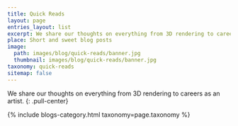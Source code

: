 ```yaml
---
title: Quick Reads
layout: page
entries_layout: list
excerpt: We share our thoughts on everything from 3D rendering to careers as an artist
place: Short and sweet blog posts
image:
  path: images/blog/quick-reads/banner.jpg
  thumbnail: images/blog/quick-reads/banner.jpg
taxonomy: quick-reads
sitemap: false
---
```


We share our thoughts on everything from 3D rendering to careers as an artist.
{: .pull-center}

<div class="blog-list entries-{{ page.entries_layout | default: 'list' }}">
    {% include blogs-category.html taxonomy=page.taxonomy %}
</div>

